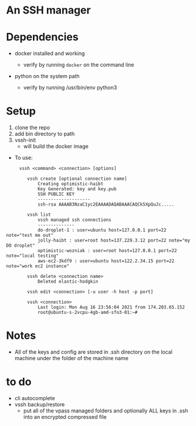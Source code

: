 # An SSH manager


# Dependencies
* docker installed and working
    * verify by running `docker` on the command line 

* python on the system path 
    * verify by running /usr/bin/env python3

# Setup
1. clone the repo 
2. add bin directory to path
3. vssh-init
    * will build the docker image


* To use:

```
     vssh <command> <connection> [options]

        vssh create [optional connection name]
            Creating optimistic-haibt
            Key Generated: key and key.pub
            SSH PUBLIC KEY
            --------------------
            ssh-rsa AAAAB3NzaC1yc2EAAAADAQABAAACAQCk5XpQuJc.....

        vssh list
            vssh managed ssh connections
            --------------
            do-droplet-1 : user=ubuntu host=127.0.0.1 port=22 note="test me out"
            jolly-haibt : user=root host=137.229.3.12 port=22 note="my DO droplet"
            optimistic-wozniak : user=root host=127.0.0.1 port=22 note="local testing"
            aws-ec2-3kdf9 : user=ubuntu host=122.2.34.15 port=22 note="work ec2 instance"

        vssh delete <connection name>
            Deleted elastic-hodgkin

        vssh edit <connection> [-u user -h host -p port]

        vssh <connection>
            Last login: Mon Aug 16 23:56:04 2021 from 174.203.65.152
            root@ubuntu-s-2vcpu-4gb-amd-sfo3-01:~#

```


# Notes
* All of the keys and config are stored in .ssh directory on the local machine under the folder of the machine name



# to do
* cli autocomplete
* vssh backup/restore
    * put all of the vpass managed folders and optionally ALL keys in .ssh into an encrypted compressed file
